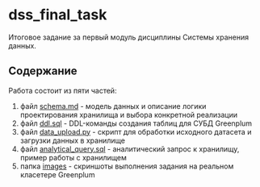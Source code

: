 # dss_final_task

Итоговое задание за первый модуль дисциплины Системы хранения данных.

## Содержание

Работа состоит из пяти частей:
1. файл [schema.md](schema.md) - модель данных и описание логики проектирования хранилища и выбора конкретной реализации
2. файл [ddl.sql](ddl.sql) - DDL-команды создания таблиц для СУБД Greenplum
3. файл [data_upload.py](data_upload.py) - скрипт для обработки исходного датасета и загрузки данных в хранилище
4. файл [analytical_query.sql](analytical_query.sql) - аналитический запрос к хранилищу, пример работы с хранилищем
5. папка [images](images/) - скриншоты выполнения задания на реальном класетере Greenplum
